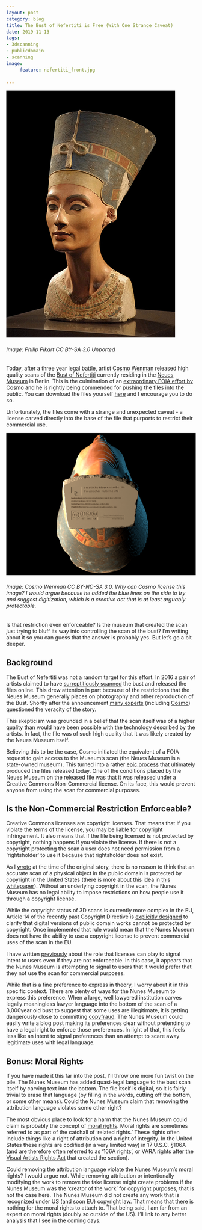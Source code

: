 ```yaml
---
layout: post
category: blog
title: The Bust of Nefertiti is Free (With One Strange Caveat)
date: 2019-11-13
tags:
- 3dscanning
- publicdomain
- scanning
image:
     feature: nefertiti_front.jpg

---
```


![Nefertiti Scan](/images/nefertiti_front.jpg)

###### Image: Philip Pikart CC BY-SA 3.0 Unported

Today, after a three year legal battle, artist [Cosmo Wenman](https://cosmowenman.com/) released high quality scans of the [Bust of Nefertiti](https://en.wikipedia.org/wiki/Nefertiti_Bust) currently residing in the [Neues Museum](https://www.smb.museum/en/museums-institutions/neues-museum/home.html) in Berlin.  This is the culmination of an [extraordinary FOIA effort by Cosmo](https://reason.com/2019/11/13/a-german-museum-tried-to-hide-this-stunning-3d-scan-of-an-iconic-egyptian-artifact-today-you-can-see-it-for-the-first-time/) and he is rightly being commended for pushing the files into the public.  You can download the files yourself [here](https://www.thingiverse.com/thing:3974391) and I encourage you to do so.

Unfortunately, the files come with a strange and unexpected caveat - a license carved directly into the base of the file that purports to restrict their commercial use.

![Nefertiti License](/images/nefertiti_scan_license.png)
###### Image: Cosmo Wenman CC BY-NC-SA 3.0. Why can Cosmo license this image? I would argue because he added the blue lines on the side to try and suggest digitization, which is a creative act that is at least arguably protectable.

Is that restriction even enforceable?  Is the museum that created the scan just trying to bluff its way into controlling the scan of the bust?  I’m writing about it so you can guess that the answer is probably yes.  But let’s go a bit deeper.

## Background

The Bust of Nefertiti was not a random target for this effort. In 2016 a pair of artists claimed to have [surreptitiously scanned](https://www.nytimes.com/2016/03/02/arts/design/other-nefertiti-3d-printer.html) the bust and released the files online.  This drew attention in part because of the restrictions that the Neues Museum generally places on photography and other reproduction of the Bust.  Shortly after the announcement [many experts](https://www.nytimes.com/2016/03/02/arts/design/other-nefertiti-3d-printer.html) (including [Cosmo](https://cosmowenman.com/2016/03/08/the-nefertiti-3d-scan-heist-is-a-hoax/)) questioned the veracity of the story.  

This skepticism was grounded in a belief that the scan itself was of a higher quality than would have been possible with the technology described by the artists.  In fact, the file was of such high quality that it was likely created by the Neues Museum itself.

Believing this to be the case, Cosmo initiated the equivalent of a FOIA request to gain access to the Museum’s scan (the Neues Museum is a state-owned museum).  This turned into a rather [epic process](https://reason.com/2019/11/13/a-german-museum-tried-to-hide-this-stunning-3d-scan-of-an-iconic-egyptian-artifact-today-you-can-see-it-for-the-first-time/) that ultimately produced the files released today.  One of the conditions placed by the Neues Museum on the released file was that it was released under a Creative Commons Non-Commercial license. On its face, this would prevent anyone from using the scan for commercial purposes.

## Is the Non-Commercial Restriction Enforceable?

Creative Commons licenses are copyright licenses.  That means that if you violate the terms of the license, you may be liable for copyright infringement.  It also means that if the file being licensed is not protected by copyright, nothing happens if you violate the license.  If there is not a copyright protecting the scan a user does not need permission from a ‘rightsholder’ to use it because that rightsholder does not exist.

As I [wrote](https://michaelweinberg.org/post/140380940730/the-bust-of-nefertiti-who-owns-the-copyright-to) at the time of the original story, there is no reason to think that an accurate scan of a physical object in the public domain is protected by copyright in the United States (there is more about this idea in [this whitepaper](https://michaelweinberg.org/post/145249263845/new-whitepaper-on-3d-scanning-and-the-lack-of)).  Without an underlying copyright in the scan, the Nunes Museum has no legal ability to impose restrictions on how people use it through a copyright license.  

While the copyright status of 3D scans is currently more complex in the EU, Article 14 of the recently past Copyright Directive is [explicitly designed](https://www.communia-association.org/2019/06/25/implementing-copyright-directive-protecting-public-domain-article-14/) to clarify that digital versions of public domain works cannot be protected by copyright.  Once implemented that rule would mean that the Nunes Museum does not have the ability to use a copyright license to prevent commercial uses of the scan in the EU.

I have written [previously](https://michaelweinberg.org/post/161404432100/disclaim-and-request-a-way-forward-for-creative) about the role that licenses can play to signal intent to users even if they are not enforceable. In this case, it appears that the Nunes Museum is attempting to signal to users that it would prefer that they not use the scan for commercial purposes.

While that is a fine preference to express in theory, I worry about it in this specific context.  There are plenty of ways for the Nunes Museum to express this preference.  When a large, well lawyered institution carves legally meaningless lawyer language into the bottom of the scan of a 3,000year old bust to suggest that some uses are illegitimate, it is getting dangerously close to committing [copyfraud](https://michaelweinberg.org/post/109815466035/doubling-down-on-copyfraud-you-dont-need).  The Nunes Museum could easily write a blog post making its preferences clear without pretending to have a legal right to enforce those preferences.  In light of that, this feels less like an intent to signal preferences than an attempt to scare away legitimate uses with legal language.

## Bonus: Moral Rights

If you have made it this far into the post, I’ll throw one more fun twist on the pile.  The Nunes Museum has added quasi-legal language to the bust scan itself by carving text into the bottom.  The file itself is digital, so it is fairly trivial to erase that language (by filling in the words, cutting off the bottom, or some other means).  Could the Nunes Museum claim that removing the attribution language violates some other right?

The most obvious place to look for a harm that the Nunes Museum could claim is probably the concept of [moral rights](https://en.wikipedia.org/wiki/Moral_rights). Moral rights are sometimes referred to as part of the catchall of ‘related rights.’  These rights often include things like a right of attribution and a right of integrity.  In the United States these rights are codified (in a very limited way) in 17 U.S.C. §106A (and are therefore often referred to as ‘106A rights’, or VARA rights after the [Visual Artists Rights Act](https://en.wikipedia.org/wiki/Visual_Artists_Rights_Act) that created the section).

Could removing the attribution language violate the Nunes Museum’s moral rights?  I would argue not.  While removing attribution or intentionally modifying the work to remove the fake license might create problems if the Nunes Museum was the ‘creator of the work’ for copyright purposes, that is not the case here.  The Nunes Museum did not create any work that is recognized under US (and soon EU) copyright law.  That means that there is nothing for the moral rights to attach to.  That being said, I am far from an expert on moral rights (doubly so outside of the US).  I’ll link to any better analysis that I see in the coming days.  
